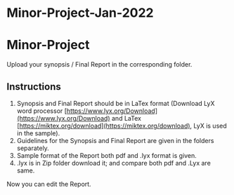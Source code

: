# Minor-Project-Jan-2022

# Minor-Project
Upload your synopsis / Final Report in the corresponding folder.

## Instructions
1. Synopsis and Final Report should be in LaTex format (Download LyX word processor [https://www.lyx.org/Download](https://www.lyx.org/Download) and LaTex [https://miktex.org/download](https://miktex.org/download), LyX is used in the sample).
1. Guidelines for the Synopsis and Final Report are given in the folders separately.
1. Sample format of the Report both pdf and .lyx format is given. 
1. .lyx is in Zip folder download it; and compare both pdf and .Lyx are same.

Now you can edit the Report.



